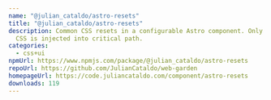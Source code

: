 ```yaml
---
name: "@julian_cataldo/astro-resets"
title: "@julian_cataldo/astro-resets"
description: Common CSS resets in a configurable Astro component. Only needed
  CSS is injected into critical path.
categories:
  - css+ui
npmUrl: https://www.npmjs.com/package/@julian_cataldo/astro-resets
repoUrl: https://github.com/JulianCataldo/web-garden
homepageUrl: https://code.juliancataldo.com/component/astro-resets
downloads: 119
---
```

